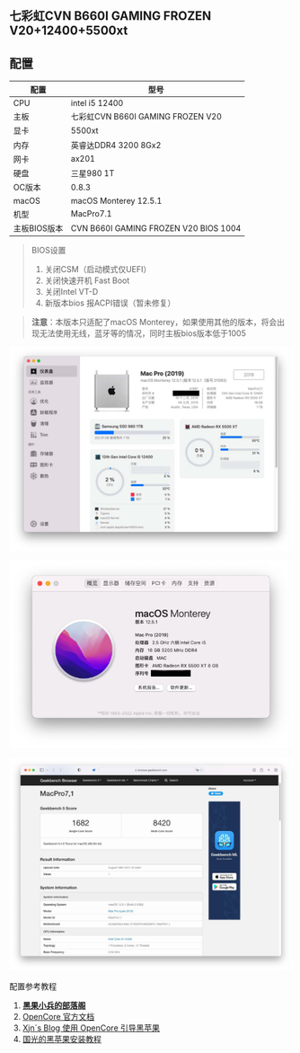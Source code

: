 ## **七彩虹CVN B660I GAMING FROZEN V20+12400+5500xt**

## 配置

| 配置         | 型号                                  |
| ------------ | ------------------------------------- |
| CPU          | intel i5 12400                        |
| 主板         | 七彩虹CVN B660I GAMING FROZEN V20     |
| 显卡         | 5500xt                                |
| 内存         | 英睿达DDR4 3200 8Gx2                  |
| 网卡         | ax201                                 |
| 硬盘         | 三星980 1T                            |
| OC版本       | 0.8.3                                 |
| macOS        | macOS Monterey 12.5.1                 |
| 机型         | MacPro7.1                             |
| 主板BIOS版本 | CVN B660I GAMING FROZEN V20 BIOS 1004 |

> BIOS设置
>
> 1. 关闭CSM（启动模式仅UEFI）
> 2. 关闭快速开机 Fast Boot
> 3. 关闭Intel VT-D
> 4. 新版本bios 报ACPI错误（暂未修复）

> **注意**：本版本只适配了macOS Monterey，如果使用其他的版本，将会出现无法使用无线，蓝牙等的情况，同时主板bios版本低于1005

![截屏2022-08-28 09.13.31](README.assets/%E6%88%AA%E5%B1%8F2022-08-28-09.13.png)

![截屏2022-08-28 09.13.31](README.assets/%E6%88%AA%E5%B1%8F2022-08-28-09.17.png)

![截屏2022-08-28 09.24.39](README.assets/%E6%88%AA%E5%B1%8F2022-08-28-09.24.png)

配置参考教程

1. [**黑果小兵的部落阁**](https://blog.daliansky.net/)
2. [OpenCore 官方文档](https://github.com/acidanthera/OpenCorePkg/blob/master/Docs/Configuration.pdf)
3. [Xjn´s Blog 使用 OpenCore 引导黑苹果](https://blog.xjn819.com/post/opencore-guide.html)
4. [国光的黑苹果安装教程](https://apple.sqlsec.com)

